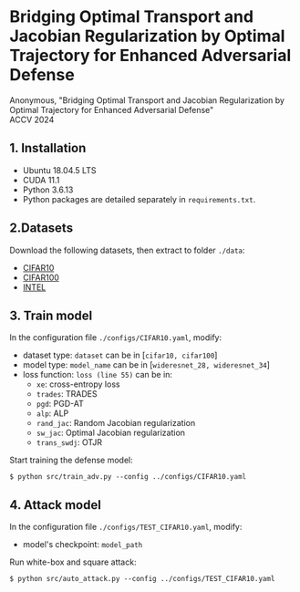 # Bridging Optimal Transport and Jacobian Regularization by Optimal Trajectory for Enhanced Adversarial Defense
Anonymous, "Bridging Optimal Transport and Jacobian Regularization by Optimal Trajectory for Enhanced Adversarial Defense"  <br /> 
ACCV 2024 <br /> 


## 1. Installation
- Ubuntu 18.04.5 LTS
- CUDA 11.1
- Python 3.6.13
- Python packages are detailed separately in ```requirements.txt```.

## 2.Datasets
Download the following datasets, then extract to folder ```./data```:
- [CIFAR10](https://www.cs.toronto.edu/~kriz/cifar-10-python.tar.gz)
- [CIFAR100](https://www.cs.toronto.edu/~kriz/cifar-100-python.tar.gz)
- [INTEL](https://www.kaggle.com/puneet6060/intel-image-classification) 

## 3. Train model
In the configuration file ```./configs/CIFAR10.yaml```, modify:
+ dataset type: ```dataset``` can be in [```cifar10, cifar100```]
+ model type: ```model_name``` can be in [```wideresnet_28, wideresnet_34```]
+ loss function: ```loss (line 55)``` can be in:
  + ```xe```: cross-entropy loss
  + ```trades```: TRADES
  + ```pgd```: PGD-AT
  + ```alp```: ALP
  + ```rand_jac```: Random Jacobian regularization
  + ```sw_jac```: Optimal Jacobian regularization
  + ```trans_swdj```: OTJR
  
Start training the defense model:
```
$ python src/train_adv.py --config ../configs/CIFAR10.yaml
```
## 4. Attack model
In the configuration file ```./configs/TEST_CIFAR10.yaml```, modify:
+ model's checkpoint: ```model_path```


Run white-box and square attack:
```
$ python src/auto_attack.py --config ../configs/TEST_CIFAR10.yaml
```


